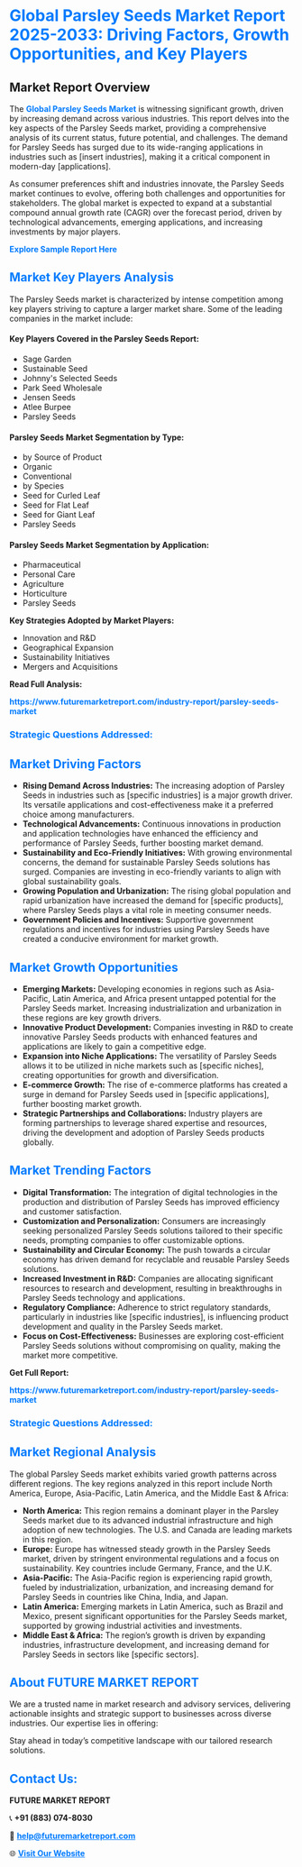 <h1 style="color: #007BFF;">Global Parsley Seeds Market Report 2025-2033: Driving Factors, Growth Opportunities, and Key Players</h1>

<section id="overview">
<h2>Market Report Overview</h2>
<p>The <a href="https://www.futuremarketreport.com/industry-report/parsley-seeds-market" style="color: #007BFF; text-decoration: none;"><strong>Global Parsley Seeds Market</strong></a> is witnessing significant growth, driven by increasing demand across various industries. This report delves into the key aspects of the Parsley Seeds market, providing a comprehensive analysis of its current status, future potential, and challenges. The demand for Parsley Seeds has surged due to its wide-ranging applications in industries such as [insert industries], making it a critical component in modern-day [applications].</p>
<p>As consumer preferences shift and industries innovate, the Parsley Seeds market continues to evolve, offering both challenges and opportunities for stakeholders. The global market is expected to expand at a substantial compound annual growth rate (CAGR) over the forecast period, driven by technological advancements, emerging applications, and increasing investments by major players.</p>
</section>

<section id="overview">
<p><a href="https://www.futuremarketreport.com/request-sample/reportId=101539" style="color: #007BFF; text-decoration: none;"><strong>Explore Sample Report Here</strong></a></p>
</section>

<section id="key-players">
<h2 style="color: #007BFF;">Market Key Players Analysis</h2>
<p>The Parsley Seeds market is characterized by intense competition among key players striving to capture a larger market share. Some of the leading companies in the market include:</p>
<h4>Key Players Covered in the Parsley Seeds Report:</h4>
<ul><li>Sage Garden</li><li>Sustainable Seed</li><li>Johnny&#039;s Selected Seeds</li><li>Park Seed Wholesale</li><li>Jensen Seeds</li><li>Atlee Burpee</li><li>Parsley Seeds</li></ul>
<h4>Parsley Seeds Market Segmentation by Type:</h4>
<ul><li>by Source of Product</li><li>Organic</li><li>Conventional</li><li>by Species</li><li>Seed for Curled Leaf</li><li>Seed for Flat Leaf</li><li>Seed for Giant Leaf</li><li>Parsley Seeds</li></ul>

<h4>Parsley Seeds Market Segmentation by Application:</h4>
<ul><li>Pharmaceutical</li><li>Personal Care</li><li>Agriculture</li><li>Horticulture</li><li>Parsley Seeds</li></ul>
<p><strong>Key Strategies Adopted by Market Players:</strong></p>
<ul>
<li>Innovation and R&D</li>
<li>Geographical Expansion</li>
<li>Sustainability Initiatives</li>
<li>Mergers and Acquisitions</li>
</ul>
</section>

<section>
<p><strong>Read Full Analysis: </strong></p><a href="https://www.futuremarketreport.com/industry-report/parsley-seeds-market" style="color: #007BFF; text-decoration: none;"><strong>https://www.futuremarketreport.com/industry-report/parsley-seeds-market</strong></a>
<h3 style="color: #007BFF;">Strategic Questions Addressed:</h3>
</section>

<section id="driving-factors">
<h2 style="color: #007BFF;">Market Driving Factors</h2>
<ul>
<li><strong>Rising Demand Across Industries:</strong> The increasing adoption of Parsley Seeds in industries such as [specific industries] is a major growth driver. Its versatile applications and cost-effectiveness make it a preferred choice among manufacturers.</li>
<li><strong>Technological Advancements:</strong> Continuous innovations in production and application technologies have enhanced the efficiency and performance of Parsley Seeds, further boosting market demand.</li>
<li><strong>Sustainability and Eco-Friendly Initiatives:</strong> With growing environmental concerns, the demand for sustainable Parsley Seeds solutions has surged. Companies are investing in eco-friendly variants to align with global sustainability goals.</li>
<li><strong>Growing Population and Urbanization:</strong> The rising global population and rapid urbanization have increased the demand for [specific products], where Parsley Seeds plays a vital role in meeting consumer needs.</li>
<li><strong>Government Policies and Incentives:</strong> Supportive government regulations and incentives for industries using Parsley Seeds have created a conducive environment for market growth.</li>
</ul>
</section>

<section id="growth-opportunities">
<h2 style="color: #007BFF;">Market Growth Opportunities</h2>
<ul>
<li><strong>Emerging Markets:</strong> Developing economies in regions such as Asia-Pacific, Latin America, and Africa present untapped potential for the Parsley Seeds market. Increasing industrialization and urbanization in these regions are key growth drivers.</li>
<li><strong>Innovative Product Development:</strong> Companies investing in R&D to create innovative Parsley Seeds products with enhanced features and applications are likely to gain a competitive edge.</li>
<li><strong>Expansion into Niche Applications:</strong> The versatility of Parsley Seeds allows it to be utilized in niche markets such as [specific niches], creating opportunities for growth and diversification.</li>
<li><strong>E-commerce Growth:</strong> The rise of e-commerce platforms has created a surge in demand for Parsley Seeds used in [specific applications], further boosting market growth.</li>
<li><strong>Strategic Partnerships and Collaborations:</strong> Industry players are forming partnerships to leverage shared expertise and resources, driving the development and adoption of Parsley Seeds products globally.</li>
</ul>
</section>

<section id="trending-factors">
<h2 style="color: #007BFF;">Market Trending Factors</h2>
<ul>
<li><strong>Digital Transformation:</strong> The integration of digital technologies in the production and distribution of Parsley Seeds has improved efficiency and customer satisfaction.</li>
<li><strong>Customization and Personalization:</strong> Consumers are increasingly seeking personalized Parsley Seeds solutions tailored to their specific needs, prompting companies to offer customizable options.</li>
<li><strong>Sustainability and Circular Economy:</strong> The push towards a circular economy has driven demand for recyclable and reusable Parsley Seeds solutions.</li>
<li><strong>Increased Investment in R&D:</strong> Companies are allocating significant resources to research and development, resulting in breakthroughs in Parsley Seeds technology and applications.</li>
<li><strong>Regulatory Compliance:</strong> Adherence to strict regulatory standards, particularly in industries like [specific industries], is influencing product development and quality in the Parsley Seeds market.</li>
<li><strong>Focus on Cost-Effectiveness:</strong> Businesses are exploring cost-efficient Parsley Seeds solutions without compromising on quality, making the market more competitive.</li>
</ul>
</section>

<section>
<p><strong>Get Full Report: </strong></p><a href="https://www.futuremarketreport.com/industry-report/parsley-seeds-market" style="color: #007BFF; text-decoration: none;"><strong>https://www.futuremarketreport.com/industry-report/parsley-seeds-market</strong></a>
<h3 style="color: #007BFF;">Strategic Questions Addressed:</h3>
</section>


<section id="regional-analysis">
<h2 style="color: #007BFF;">Market Regional Analysis</h2>
<p>The global Parsley Seeds market exhibits varied growth patterns across different regions. The key regions analyzed in this report include North America, Europe, Asia-Pacific, Latin America, and the Middle East & Africa:</p>
<ul>
<li><strong>North America:</strong> This region remains a dominant player in the Parsley Seeds market due to its advanced industrial infrastructure and high adoption of new technologies. The U.S. and Canada are leading markets in this region.</li>
<li><strong>Europe:</strong> Europe has witnessed steady growth in the Parsley Seeds market, driven by stringent environmental regulations and a focus on sustainability. Key countries include Germany, France, and the U.K.</li>
<li><strong>Asia-Pacific:</strong> The Asia-Pacific region is experiencing rapid growth, fueled by industrialization, urbanization, and increasing demand for Parsley Seeds in countries like China, India, and Japan.</li>
<li><strong>Latin America:</strong> Emerging markets in Latin America, such as Brazil and Mexico, present significant opportunities for the Parsley Seeds market, supported by growing industrial activities and investments.</li>
<li><strong>Middle East & Africa:</strong> The region’s growth is driven by expanding industries, infrastructure development, and increasing demand for Parsley Seeds in sectors like [specific sectors].</li>
</ul>
</section>

<footer>
<h2 style="color: #007BFF;">About FUTURE MARKET REPORT</h2>
<p>We are a trusted name in market research and advisory services, delivering actionable insights and strategic support to businesses across diverse industries. Our expertise lies in offering:</p>

<p>Stay ahead in today’s competitive landscape with our tailored research solutions.</p>

<h2 style="color: #007BFF;">Contact Us:</h2>
<p><strong>FUTURE MARKET REPORT</strong></p>
<p>📞 <strong>+91 (883) 074-8030</strong></p>
<p>📧 <strong><a href="mailto:help@futuremarketreport.com" style="color: #007BFF;">help@futuremarketreport.com</a></strong></p>
<p>🌐 <strong><a href="https://www.futuremarketreport.com/" style="color: #007BFF;">Visit Our Website</a></strong></p>
</footer>
